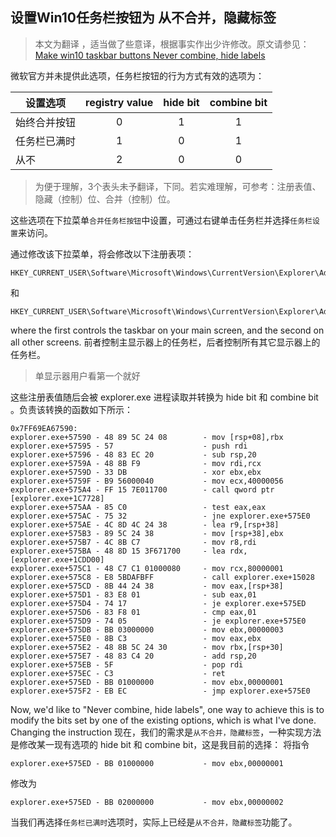 ## 设置Win10任务栏按钮为 从不合并，隐藏标签

> 本文为翻译 ，适当做了些意译，根据事实作出少许修改。原文请参见：[Make win10 taskbar buttons Never combine, hide labels](https://gist.github.com/blole/428d67218642379489fe)

微软官方并未提供此选项，任务栏按钮的行为方式有效的选项为：

设置选项 | registry value	| hide bit | combine bit
-|:-:|:-:|:-:
始终合并按钮 | 0 | 1 | 1
任务栏已满时 | 1 | 0 | 1
从不 | 2 | 0 | 0

> 为便于理解，3个表头未予翻译，下同。若实难理解，可参考：注册表值、隐藏（控制）位、合并（控制）位。

这些选项在下拉菜单`合并任务栏按钮`中设置，可通过右键单击任务栏并选择`任务栏设置`来访问。

通过修改该下拉菜单，将会修改以下注册表项：
```
HKEY_CURRENT_USER\Software\Microsoft\Windows\CurrentVersion\Explorer\Advanced\TaskbarGlomLevel
```
和
```
HKEY_CURRENT_USER\Software\Microsoft\Windows\CurrentVersion\Explorer\Advanced\MMTaskbarGlomLevel
```
where the first controls the taskbar on your main screen, and the second on all other screens.
前者控制主显示器上的任务栏，后者控制所有其它显示器上的任务栏。
> 单显示器用户看第一个就好

这些注册表值随后会被 explorer.exe 进程读取并转换为 hide bit 和 combine bit 。负责该转换的函数如下所示：

```Assembly
0x7FF69EA67590:
explorer.exe+57590 - 48 89 5C 24 08        - mov [rsp+08],rbx
explorer.exe+57595 - 57                    - push rdi
explorer.exe+57596 - 48 83 EC 20           - sub rsp,20
explorer.exe+5759A - 48 8B F9              - mov rdi,rcx
explorer.exe+5759D - 33 DB                 - xor ebx,ebx
explorer.exe+5759F - B9 56000040           - mov ecx,40000056
explorer.exe+575A4 - FF 15 7E011700        - call qword ptr [explorer.exe+1C7728]
explorer.exe+575AA - 85 C0                 - test eax,eax
explorer.exe+575AC - 75 32                 - jne explorer.exe+575E0
explorer.exe+575AE - 4C 8D 4C 24 38        - lea r9,[rsp+38]
explorer.exe+575B3 - 89 5C 24 38           - mov [rsp+38],ebx
explorer.exe+575B7 - 4C 8B C7              - mov r8,rdi
explorer.exe+575BA - 48 8D 15 3F671700     - lea rdx,[explorer.exe+1CDD00]
explorer.exe+575C1 - 48 C7 C1 01000080     - mov rcx,80000001
explorer.exe+575C8 - E8 5BDAFBFF           - call explorer.exe+15028
explorer.exe+575CD - 8B 44 24 38           - mov eax,[rsp+38]
explorer.exe+575D1 - 83 E8 01              - sub eax,01
explorer.exe+575D4 - 74 17                 - je explorer.exe+575ED
explorer.exe+575D6 - 83 F8 01              - cmp eax,01
explorer.exe+575D9 - 74 05                 - je explorer.exe+575E0
explorer.exe+575DB - BB 03000000           - mov ebx,00000003
explorer.exe+575E0 - 8B C3                 - mov eax,ebx
explorer.exe+575E2 - 48 8B 5C 24 30        - mov rbx,[rsp+30]
explorer.exe+575E7 - 48 83 C4 20           - add rsp,20
explorer.exe+575EB - 5F                    - pop rdi
explorer.exe+575EC - C3                    - ret 
explorer.exe+575ED - BB 01000000           - mov ebx,00000001
explorer.exe+575F2 - EB EC                 - jmp explorer.exe+575E0
```

Now, we'd like to "Never combine, hide labels", one way to achieve this is to modify the bits set by one of the existing options, which is what I've done. Changing the instruction
现在，我们的需求是`从不合并，隐藏标签`，一种实现方法是修改某一现有选项的 hide bit 和 combine bit，这是我目前的选择：
将指令

```
explorer.exe+575ED - BB 01000000           - mov ebx,00000001
```
修改为
```
explorer.exe+575ED - BB 02000000           - mov ebx,00000002
```

当我们再选择`任务栏已满时`选项时，实际上已经是`从不合并，隐藏标签`功能了。
